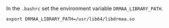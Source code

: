 
In the `.bashrc` set the environment variable `DRMAA_LIBRARY_PATH`.

```
export DRMAA_LIBRARY_PATH=/usr/lib64/libdrmaa.so
```
